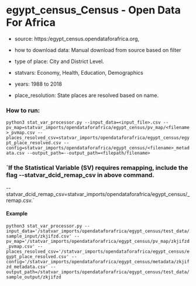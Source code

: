 # egypt_census_Census - Open Data For Africa

- source: https:/egypt_census.opendataforafrica.org, 

- how to download data: Manual download from source based on filter 

- type of place: City and District Level.

- statvars: Economy, Health, Education, Demographics

- years: 1988 to 2018

- place_resolution: State places are resolved based on name.

### How to run:

`python3 stat_var_processor.py --input_data=<input_file>.csv --pv_map=statvar_imports/opendataforafrica/egypt_census/pv_map/<filename>_pvmap.csv --places_resolved_csv=statvar_imports/opendataforafrica/egypt_census/egypt_place_resolved.csv --config=statvar_imports/opendataforafrica/egypt_census/<filename>_metadata.csv --output_path=--output_path=<filepath/filename>`

### `If the Statistical Variable (SV) requires remapping, include the flag --statvar_dcid_remap_csv in above command.
--statvar_dcid_remap_csv=statvar_imports/opendataforafrica/egypt_census/<filename>_remap.csv.`

#### Example
`python3 stat_var_processor.py --input_data='/statvar_imports/opendataforafrica/egypt_census/test_data/sample_input/zkjifzd.csv' --pv_map='/statvar_imports/opendataforafrica/egypt_census/pv_map/zkjifzd_pvmap.csv' --places_resolved_csv='/statvar_imports/opendataforafrica/egypt_census/egypt_place_resolved.csv' --config='/statvar_imports/opendataforafrica/egypt_census/metadata/zkjifzd_metadata.csv' --output_path=/statvar_imports/opendataforafrica/egypt_census/test_data/sample_output/zkjifzd`

